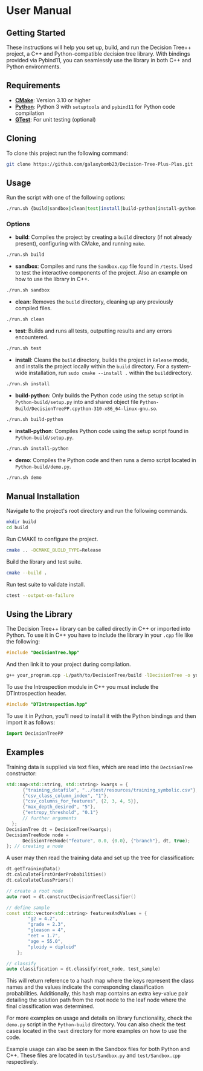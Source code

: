 # User Manual
## Getting Started
These instructions will help you set up, build, and run the Decision Tree++ project, a C++ and Python-compatible decision tree library. With bindings provided via Pybind11, you can seamlessly use the library in both C++ and Python environments.

## Requirements
- **[CMake](https://cmake.org/download/)**: Version 3.10 or higher
- **[Python](https://www.python.org/downloads/)**: Python 3 with  `setuptools` and `pybind11`  for Python code compilation
- **[GTest](https://github.com/google/googletest)**: For unit testing (optional)

## Cloning
To clone this project run the following command:
```bash
git clone https://github.com/galaxybomb23/Decision-Tree-Plus-Plus.git
```

## Usage
Run the script with one of the following options:
```bash
./run.sh {build|sandbox|clean|test|install|build-python|install-python|demo}
``` 

### Options
-   **build**: Compiles the project by creating a  `build`  directory (if not already present), configuring with CMake, and running  `make`.
```bash
./run.sh build
``` 

-   **sandbox**: Compiles and runs the `Sandbox.cpp` file found in `/tests`. Used to test the interactive components of the project. Also an example on how to use the library in C++.
```bash
./run.sh sandbox
``` 
    
-   **clean**: Removes the  `build`  directory, cleaning up any previously compiled files.
```bash
./run.sh clean
``` 
    
-   **test**: Builds and runs all tests, outputting results and any errors encountered.
```bash
./run.sh test
``` 
    
-   **install**: Cleans the  `build`  directory, builds the project in  `Release`  mode, and installs the project locally within the  `build`  directory. For a system-wide installation, run  `sudo cmake --install .`  within the  `build`directory.
```bash
./run.sh install
``` 

-   **build-python**: Only builds the Python code using the setup script in  `Python-build/setup.py` into and shared object file `Python-Build/DecisionTreePP.cpython-310-x86_64-linux-gnu.so`.
```bash
./run.sh build-python
```

-   **install-python**: Compiles Python code using the setup script found in  `Python-build/setup.py`.
```bash
./run.sh install-python
``` 
    
-   **demo**: Compiles the Python code and then runs a demo script located in  `Python-build/demo.py`.
```bash
./run.sh demo
``` 
    
## Manual Installation
Navigate to the project's root directory and run the following commands.
```bash
mkdir build
cd build
```
Run CMAKE to configure the project.
```bash
cmake .. -DCMAKE_BUILD_TYPE=Release
```

Build the library and test suite.
```bash
cmake --build .
```

Run test suite to validate install.
```bash
ctest --output-on-failure
```

## Using the Library
The Decision Tree++ library can be called directly in C++ or imported into Python.
To use it in C++ you have to include the library in your `.cpp` file like the following:
```c++
#include "DecisionTree.hpp"
```
And then link it to your project during compilation.
```bash
g++ your_program.cpp -L/path/to/DecisionTree/build -lDecisionTree -o your_program
```
To use the Introspection module in C++ you must include the DTIntrospection header.
```c++
#include "DTIntrospection.hpp"
```

To use it in Python, you’ll need to install it with the Python bindings and then import it as follows:
```python
import DecisionTreePP
```

## Examples
Training data is supplied via text files, which are read into the `DecisionTree` constructor:

```cpp
std::map<std::string, std::string> kwargs = {
      {"training_datafile", "../test/resources/training_symbolic.csv"},
      {"csv_class_column_index", "1"},
      {"csv_columns_for_features", {2, 3, 4, 5}},
      {"max_depth_desired", "5"},
      {"entropy_threshold", "0.1"}
      // further arguments
  };
DecisionTree dt = DecisionTree(kwargs);
DecisionTreeNode node =
      DecisionTreeNode("feature", 0.0, {0.0}, {"branch"}, dt, true);
}; // creating a node
```

A user may then read the training data and set up the tree for classification:

```cpp
dt.getTrainingData()
dt.calculateFirstOrderProbabilities()
dt.calculateClassPriors()

// create a root node
auto root = dt.constructDecisionTreeClassifier()

// define sample
const std::vector<std::string> featuresAndValues = {
        "g2 = 4.2",
        "grade = 2.3",
        "gleason = 4",
        "eet = 1.7",
        "age = 55.0",
        "ploidy = diploid"
    };

// classify
auto classification = dt.classify(root_node, test_sample)
```

This will return reference to a hash map where the keys represent the class names and the values indicate the corresponding classification probabilities. Additionally, this hash map contains an extra key-value pair detailing the solution path from the root node to the leaf node where the final classification was determined.

For more examples on usage and details on library functionality, check the  `demo.py`  script in the  `Python-build`  directory. You can also check the test cases located in the `test` directory for more examples on how to use the code.

Example usage can also be seen in the Sandbox files for both Python and C++. These files are located in `test/Sandbox.py` and `test/Sandbox.cpp` respectively.